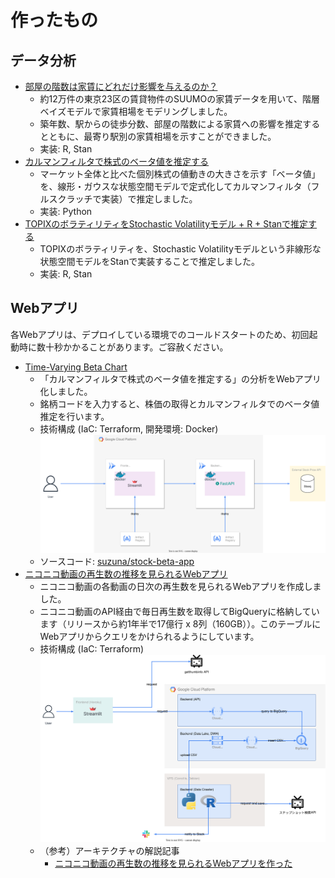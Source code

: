 # 作ったもの

## データ分析

- [部屋の階数は家賃にどれだけ影響を与えるのか？](https://suzuna.me/posts/rent-by-floor/)
  - 約12万件の東京23区の賃貸物件のSUUMOの家賃データを用いて、階層ベイズモデルで家賃相場をモデリングしました。
  - 築年数、駅からの徒歩分数、部屋の階数による家賃への影響を推定するとともに、最寄り駅別の家賃相場を示すことができました。
  - 実装: R, Stan
- [カルマンフィルタで株式のベータ値を推定する](https://suzuna.me/posts/stock-beta/)
  - マーケット全体と比べた個別株式の値動きの大きさを示す「ベータ値」を、線形・ガウスな状態空間モデルで定式化してカルマンフィルタ（フルスクラッチで実装）で推定しました。
  - 実装: Python
- [TOPIXのボラティリティをStochastic Volatilityモデル + R + Stanで推定する](https://suzuna.me/posts/stochastic-volatility-model/)
  - TOPIXのボラティリティを、Stochastic Volatilityモデルという非線形な状態空間モデルをStanで実装することで推定しました。
  - 実装: R, Stan

## Webアプリ

各Webアプリは、デプロイしている環境でのコールドスタートのため、初回起動時に数十秒かかることがあります。ご容赦ください。

- [Time-Varying Beta Chart](https://dev-streamlit-s5ootw75ka-an.a.run.app/)
  - 「カルマンフィルタで株式のベータ値を推定する」の分析をWebアプリ化しました。
  - 銘柄コードを入力すると、株価の取得とカルマンフィルタでのベータ値推定を行います。
  - 技術構成 (IaC: Terraform, 開発環境: Docker)
    ![architecture_stock-beta-app](./architecture/architecture_stock-beta-app.drawio.svg)
  - ソースコード: [suzuna/stock-beta-app](https://github.com/suzuna/stock-beta-app)
- [ニコニコ動画の再生数の推移を見られるWebアプリ](https://nicolog.suzuna.me/)
  - ニコニコ動画の各動画の日次の再生数を見られるWebアプリを作成しました。
  - ニコニコ動画のAPI経由で毎日再生数を取得してBigQueryに格納しています（リリースから約1年半で17億行 x 8列（160GB））。このテーブルにWebアプリからクエリをかけられるようにしています。
  - 技術構成 (IaC: Terraform)
    ![architecture_nicolog-backend](./architecture/architecture_nicolog-backend.drawio.svg)
  - （参考）アーキテクチャの解説記事
    - [ニコニコ動画の再生数の推移を見られるWebアプリを作った](https://suzuna.me/posts/nicolog/)
